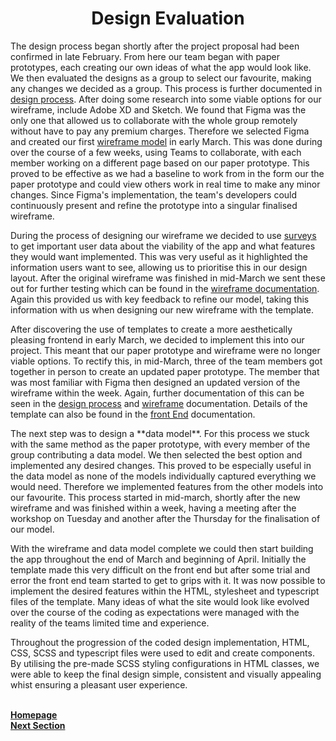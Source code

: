 <h1 align="center">Design Evaluation</h1>

<p>The design process began shortly after the project proposal had been confirmed in late February. From here our team began with paper prototypes, each creating our own ideas of what the app would look like. We then evaluated the designs as a group to select our favourite, making any changes we decided as a group. This process is further documented in <a href="https://github.com/JaiRanchod/Desk-10-Software-Engineering-Group-Project/blob/release/Documentation/Design%20Process.md">design process</a>. After doing some research into some viable options for our wireframe, include Adobe XD and Sketch. We found that Figma was the only one that allowed us to collaborate with the whole group remotely without have to pay any premium charges. Therefore we selected Figma and created our first <a href="https://github.com/JaiRanchod/Desk-10-Software-Engineering-Group-Project/blob/release/Documentation/Wireframes%20and%20Interaction%20Flow%20Diagrams.md">wireframe model</a> in early March. This was done during over the course of a few weeks, using Teams to collaborate, with each member working on a different page based on our paper prototype. This proved to be effective as we had a baseline to work from in the form our the paper prototype and could view others work in real time to make any minor changes. Since Figma's implementation, the team's developers could continuously present and refine the prototype into a singular finalised wireframe.</p>

<p>During the process of designing our wireframe we decided to use <a href="https://github.com/JaiRanchod/Desk-10-Software-Engineering-Group-Project/blob/release/Documentation/Understanding%20of%20User%20Group.md">surveys</a> to get important user data about the viability of the app and what features they would want implemented. This was very useful as it highlighted the information users want to see, allowing us to prioritise this in our design layout. After the original wireframe was finished in mid-March we sent these out for further testing which can be found in the <a href="https://github.com/JaiRanchod/Desk-10-Software-Engineering-Group-Project/blob/release/Documentation/Wireframes%20and%20Interaction%20Flow%20Diagrams.md">wireframe documentation</a>. Again this provided us with key feedback to refine our model, taking this information with us when designing our new wireframe with the template.</p>

<p>After discovering the use of templates to create a more aesthetically pleasing frontend in early March, we decided to implement this into our project. This meant that our paper prototype and wireframe were no longer viable options. To rectify this, in mid-March, three of the team members got together in person to create an updated paper prototype. The member that was most familiar with Figma then designed an updated version of the wireframe within the week. Again, further documentation of this can be seen in the <a href="https://github.com/JaiRanchod/Desk-10-Software-Engineering-Group-Project/blob/release/Documentation/Design%20Process.md">design process</a> and <a href="https://github.com/JaiRanchod/Desk-10-Software-Engineering-Group-Project/blob/release/Documentation/Wireframes%20and%20Interaction%20Flow%20Diagrams.md">wireframe</a> documentation. Details of the template can also be found in the <a href="https://github.com/JaiRanchod/Desk-10-Software-Engineering-Group-Project/blob/release/Documentation/Front%20End.md">front End</a> documentation.</p>

<p>The next step was to design a **data model**. For this process we stuck with the same method as the paper prototype, with every member of the group contributing a data model. We then selected the best option and implemented any desired changes. This proved to be especially useful in the data model as none of the models individually captured everything we would need. Therefore we implemented features from the other models into our favourite. This process started in mid-march, shortly after the new wireframe and was finished within a week, having a meeting after the workshop on Tuesday and another after the Thursday for the finalisation of our model.</p>

<p>With the wireframe and data model complete we could then start building the app throughout the end of March and beginning of April. Initially the template made this very difficult on the front end but after some trial and error the front end team started to get to grips with it. It was now possible to implement the desired features within the HTML, stylesheet and typescript files of the template. Many ideas of what the site would look like evolved over the course of the coding as expectations were managed with the reality of the teams limited time and experience.</p>

<p>Throughout the progression of the coded design implementation, HTML, CSS, SCSS and typescript files were used to edit and create components. By utilising the pre-made SCSS styling configurations in HTML classes, we were able to keep the final design simple, consistent and visually appealing whist ensuring a pleasant user experience.</p>



<br>
<a href="https://github.com/JaiRanchod/Desk-10-Software-Engineering-Group-Project/tree/release">
<b>Homepage</b></a>
<br>
<a href="https://github.com/JaiRanchod/Desk-10-Software-Engineering-Group-Project/blob/main/Documentation%20Notes/Background%20Literature.md">
<b>Next Section</b></a>
